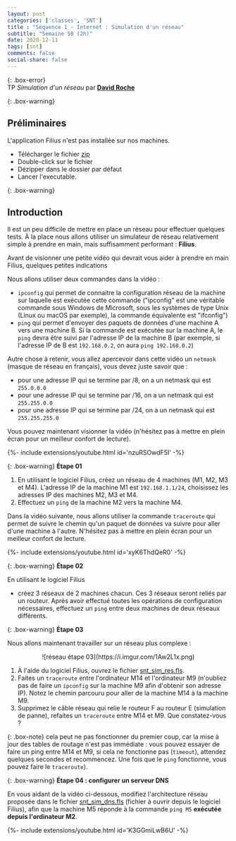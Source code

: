 ```yaml
---
layout: post 
categories: ['classes', 'SNT']
title : "Séquence 1 - Internet : Simulation d'un réseau"
subtitle: "Semaine 50 (2h)"
date: 2020-12-11
tags: [snt]
comments: false
social-share: false
--- 
```


{: .box-error}  
TP *Simulation d'un réseau* par [**David Roche**](https://pixees.fr/informatiquelycee/n_site/snt_internet_sim1.html)

{: .box-warning}
## Préliminaires

L'application Filius n'est pas installée sur nos machines.
- Télécharger le fichier [zip <i class="fas fa-file-archive"></i>](https://www.lernsoftware-filius.de/downloads/Setup/filius-1.10.3.zip)
- Double-click sur le fichier
- Dézipper dans le dossier par défaut
- Lancer l'executable. 

{: .box-warning}
## Introduction

Il est un peu difficile de mettre en place un réseau pour effectuer quelques tests. À la place nous allons utiliser un simulateur de réseau relativement simple à prendre en main, mais suffisamment performant : **Filius**.

Avant de visionner une petite vidéo qui devrait vous aider à prendre en main Filius, quelques petites indications

Nous allons utiliser deux commandes dans la vidéo :
- ```ipconfig``` qui permet de connaitre la configuration réseau de la machine sur laquelle est exécutée cette commande ("ipconfig" est une véritable commande sous Windows de Microsoft, sous les systèmes de type Unix (Linux ou macOS par exemple), la commande équivalente est "ifconfig")
- ```ping``` qui permet d'envoyer des paquets de données d'une machine A vers une machine B. Si la commande est exécutée sur la machine A, le ```ping``` devra être suivi par l'adresse IP de la machine B (par exemple, si l'adresse IP de B est ```192.168.0.2```, on aura ```ping 192.168.0.2```)

Autre chose à retenir, vous allez apercevoir dans cette vidéo un ```netmask``` (masque de réseau en français), vous devez juste savoir que :

- pour une adresse IP qui se termine par /8, on a un netmask qui est ```255.0.0.0```
- pour une adresse IP qui se termine par /16, on a un netmask qui est ```255.255.0.0```
- pour une adresse IP qui se termine par /24, on a un netmask qui est ```255.255.255.0```

Vous pouvez maintenant visionner la vidéo (n'hésitez pas à mettre en plein écran pour un meilleur confort de lecture).


<div>
{%- include extensions/youtube.html id='nzuRSOwdF5I' -%}
</div>  

{: .box-warning}
**Étape 01** 

1. En utilisant le logiciel Filius, créez un réseau de 4 machines (M1, M2, M3 et M4). L'adresse IP de la machine M1 est ```192.168.1.1/24```, choisissez les adresses IP des machines M2, M3 et M4.
1. Effectuez un ```ping``` de la machine M2 vers la machine M4.
 
Dans la vidéo suivante, nous allons utiliser la commande ```traceroute``` qui permet de suivre le chemin qu'un paquet de données va suivre pour aller d'une machine à l'autre.
N'hésitez pas à mettre en plein écran pour un meilleur confort de lecture.

<div>
{%- include extensions/youtube.html id='xyK6ThdQeR0' -%}
</div>  

{: .box-warning}
**Étape 02** 

En utilisant le logiciel Filius
- créez 3 réseaux de 2 machines chacun. Ces 3 réseaux seront reliés par un routeur. Après avoir effectué toutes les opérations de configuration nécessaires, effectuez un ```ping``` entre deux machines de deux réseaux différents.

{: .box-warning}
**Étape 03** 

Nous allons maintenant travailler sur un réseau plus complexe :

<p align="center" markdown="1"> 
	![réseau étape 03](https://i.imgur.com/1Aw2L1x.png)
</p> 

1. À l'aide du logiciel Filius, ouvrez le fichier [snt_sim_res.fls](https://drive.google.com/file/d/1qNrl8I3x0Bf_efUYWp1xicEgU_GAG34H/view).
1. Faites un ```traceroute``` entre l'ordinateur M14 et l'ordinateur M9 (n'oubliez pas de faire un ```ipconfig``` sur la machine M9 afin d'obtenir son adresse IP). Notez le chemin parcouru pour aller de la machine M14 à la machine M9.
1.  Supprimez le câble réseau qui relie le routeur F au routeur E (simulation de panne), refaites un ```traceroute``` entre M14 et M9. Que constatez-vous ? 

{: .box-note}
<i class="fas fa-exclamation-triangle"></i> cela peut ne pas fonctionner du premier coup, car la mise à jour des tables de routage n'est pas immédiate : vous pouvez essayer de faire un ping entre M14 et M9, si cela ne fonctionne pas (```timeout```), attendez quelques secondes et recommencez. Une fois que le ```ping``` fonctionne, vous pouvez faire le ```traceroute```).

 {: .box-warning}
**Étape 04 : configurer un serveur DNS**

En vous aidant de la vidéo ci-dessous, modifiez l'architecture réseau proposée dans le fichier [snt_sim_dns.fls](https://drive.google.com/file/d/1GtqGzHk0xfWVP_ueqsFvjSODv4rVEhqd/view) (fichier à ouvrir depuis le logiciel Filius), afin que la machine M5 réponde à la commande ```ping M5``` **exécutée depuis l'ordinateur M2**.
 
<div>
{%- include extensions/youtube.html id='K3GGmiLwB6U' -%}
</div> 
 

